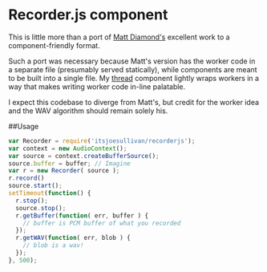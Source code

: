 # Recorder.js component

This is little more than a port of [Matt Diamond's](https://github.com/mattdiamond/Recorderjs) excellent work to a component-friendly format.

Such a port was necessary because Matt's version has the worker code in a separate file (presumably served statically), while components are meant to be built into a single file. My [thread](https://github.com/itsjoesullivan/thread) component lightly wraps workers in a way that makes writing worker code in-line palatable.

I expect this codebase to diverge from Matt's, but credit for the worker idea and the WAV algorithm should remain solely his.

##Usage

```javascript
var Recorder = require('itsjoesullivan/recorderjs');
var context = new AudioContext();
var source = context.createBufferSource();
source.buffer = buffer; // Imagine
var r = new Recorder( source );
r.record()
source.start();
setTimeout(function() {
  r.stop();
  source.stop();
  r.getBuffer(function( err, buffer ) {
    // buffer is PCM buffer of what you recorded
  });
  r.getWAV(function( err, blob ) {
    // blob is a wav!
  });
}, 500);
```


